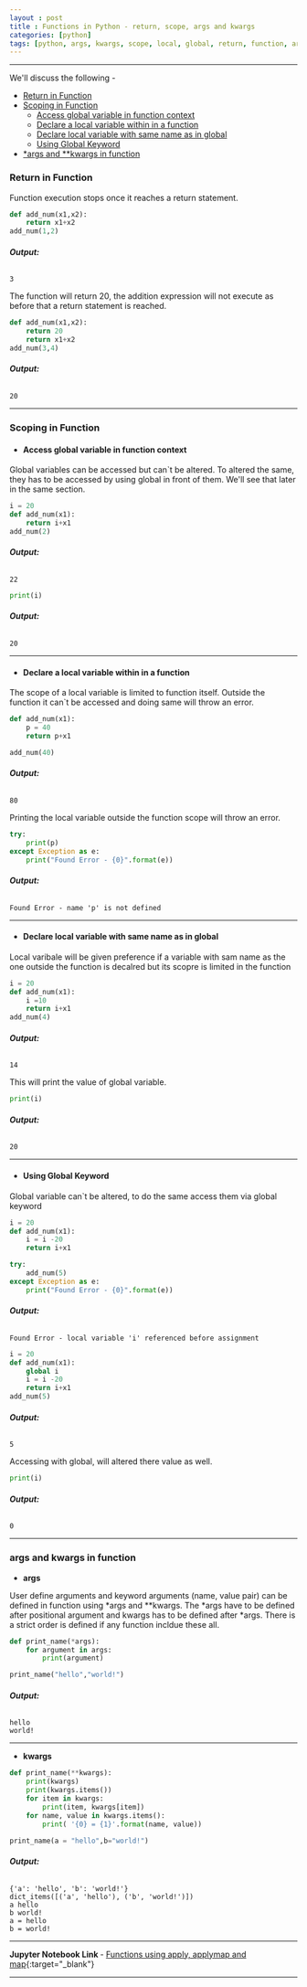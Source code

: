 ```yaml
---
layout : post
title : Functions in Python - return, scope, args and kwargs
categories: [python]
tags: [python, args, kwargs, scope, local, global, return, function, argument]
---
```


---

We'll discuss the following -
* [Return in Function](#return-in-function)
* [Scoping in Function](#scoping-in-function)
    * [Access global variable in function context](#access-global-variable-in-function-context)
    * [Declare a local variable within in a function](#declare-a-local-variable-within-in-a-function)
    * [Declare local variable with same name as in global](#declare-local-variable-with-same-name-as-in-global)
    * [Using Global Keyword](#using-global-keyword)
* [\*args and \*\*kwargs in function](#args-and-kwargs-in-function)

<!--break-->
### Return in Function
Function execution stops once it reaches a return statement.


```python
def add_num(x1,x2):
    return x1+x2
add_num(1,2)
```
###### **Output:**



    3



The function will return 20, the addition expression will not execute as before that a return statement is reached.

```python
def add_num(x1,x2):
    return 20
    return x1+x2
add_num(3,4)
```

###### **Output:**


    20



--- 
### Scoping in Function

* #### __Access global variable in function context__

Global variables can be accessed but can`t be altered. To altered the same, they has to be accessed by using global in front of them. We'll see that later in the same section.
```python
i = 20
def add_num(x1):
    return i+x1
add_num(2)
```


###### **Output:**

    22




```python
print(i)
```
###### **Output:**

    20
    
--- 
* #### __Declare a local variable within in a function__

The scope of a local variable is limited to function itself. Outside the function it can`t be accessed and doing same will throw an error.
```python
def add_num(x1):
    p = 40
    return p+x1

add_num(40)
```



###### **Output:**

    80


Printing the local variable outside the function scope will throw an error.

```python
try:
    print(p)
except Exception as e:
    print("Found Error - {0}".format(e))
```
###### **Output:**
 
    Found Error - name 'p' is not defined
    
--- 

* #### __Declare local variable with same name as in global__
Local varibale will be given preference if a variable with sam name as the one outside the function is decalred but its scopre is limited in the function

```python
i = 20
def add_num(x1):
    i =10
    return i+x1
add_num(4)
```
###### **Output:**



    14



This will print the value of global variable.
```python
print(i)
```
###### **Output:**

    20
    
--- 
* #### __Using Global Keyword__

Global variable can`t be altered, to do the same access them via global keyword
```python
i = 20
def add_num(x1):
    i = i -20
    return i+x1

try:
    add_num(5)
except Exception as e:
    print("Found Error - {0}".format(e))
```
###### **Output:**

    Found Error - local variable 'i' referenced before assignment
    


```python
i = 20
def add_num(x1):
    global i
    i = i -20
    return i+x1
add_num(5)
```


###### **Output:**

    5


Accessing with global, will altered there value as well.

```python
print(i)
```
###### **Output:**

    0

--- 
### args and kwargs in function
* __args__

User define arguments and keyword arguments (name, value pair) can be defined in function using *args and **kwargs.
The *args have to be defined after positional argument and kwargs has to be defined after *args. There is a strict order is defined if any function incldue these all.

```python
def print_name(*args):
    for argument in args:
        print(argument)

print_name("hello","world!")
```
###### **Output:**

    hello
    world!
    
--- 
* __kwargs__

```python
def print_name(**kwargs):
    print(kwargs)
    print(kwargs.items())
    for item in kwargs:
        print(item, kwargs[item])
    for name, value in kwargs.items():
        print( '{0} = {1}'.format(name, value))

print_name(a = "hello",b="world!")
```
###### **Output:**

    {'a': 'hello', 'b': 'world!'}
    dict_items([('a', 'hello'), ('b', 'world!')])
    a hello
    b world!
    a = hello
    b = world!
    
--- 
<b> Jupyter Notebook Link </b>   - [ Functions using apply, applymap and map](https://nbviewer.jupyter.org/github/aakashkh/Sample-Jupyter-Notebooks/blob/master/Functions%20using%20apply%2C%20applymap%20and%20map.ipynb){:target="_blank"}

---